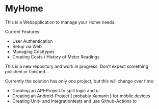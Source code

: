 # MyHome

This is a Webapplication to manage your Home needs.

Current Features:
- User Authentication
- Setup via Web
- Managing Costtypes
- Creating Costs / History of Meter Readings

This is a new repository and work in progress. Don't expect something polished or finished...


Currently the solution has only one project, but this will change over time:
- Creating an API-Project to split logic and ui
- Creating an Android-Project ( probably Xamarin ) for mobile devices
- Creating Unit- and Integrationtests and use Github-Actions to 